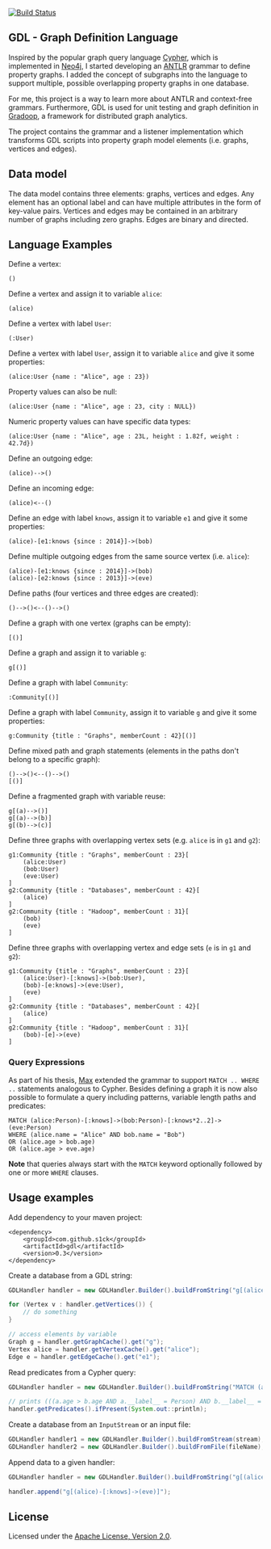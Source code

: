[![Build Status](https://github.com/s1ck/gdl/workflows/Java%20CI/badge.svg)](https://github.com/s1ck/gdl/actions?workflow=Java+CI)

## GDL - Graph Definition Language

Inspired by the popular graph query language [Cypher](http://neo4j.com/docs/stable/cypher-query-lang.html),
which is implemented in [Neo4j](http://neo4j.com/), I started developing an [ANTLR](http://www.antlr.org/)
grammar to define property graphs. I added the concept of subgraphs into the language to support multiple, 
possible overlapping property graphs in one database. 

For me, this project is a way to learn more about ANTLR and context-free grammars. Furthermore, GDL is used
for unit testing and graph definition in [Gradoop](https://github.com/dbs-leipzig/gradoop), a framework for 
distributed graph analytics.

The project contains the grammar and a listener implementation which transforms GDL scripts into
property graph model elements (i.e. graphs, vertices and edges).

## Data model

The data model contains three elements: graphs, vertices and edges. Any element has an optional
label and can have multiple attributes in the form of key-value pairs. Vertices and edges may 
be contained in an arbitrary number of graphs including zero graphs. Edges are binary and directed.

## Language Examples

Define a vertex:

```
()
```

Define a vertex and assign it to variable `alice`:

```
(alice)
```

Define a vertex with label `User`:

```
(:User)
```

Define a vertex with label `User`, assign it to variable `alice` and give it some properties:

```
(alice:User {name : "Alice", age : 23})
```

Property values can also be null:

```
(alice:User {name : "Alice", age : 23, city : NULL})
```

Numeric property values can have specific data types:

```
(alice:User {name : "Alice", age : 23L, height : 1.82f, weight : 42.7d})
```

Define an outgoing edge:

```
(alice)-->()
```

Define an incoming edge:

```
(alice)<--()
```

Define an edge with label `knows`, assign it to variable `e1` and give it some properties:

```
(alice)-[e1:knows {since : 2014}]->(bob)
```

Define multiple outgoing edges from the same source vertex (i.e. `alice`):

```
(alice)-[e1:knows {since : 2014}]->(bob)
(alice)-[e2:knows {since : 2013}]->(eve)
```

Define paths (four vertices and three edges are created):

```
()-->()<--()-->()
```

Define a graph with one vertex (graphs can be empty):

```
[()]
```

Define a graph and assign it to variable `g`:

```
g[()]
```

Define a graph with label `Community`:

```
:Community[()]
```

Define a graph with label `Community`, assign it to variable `g` and give it some properties:

```
g:Community {title : "Graphs", memberCount : 42}[()]
```

Define mixed path and graph statements (elements in the paths don't belong to a specific graph):

```
()-->()<--()-->()
[()]
```

Define a fragmented graph with variable reuse:

```
g[(a)-->()]
g[(a)-->(b)]
g[(b)-->(c)]
```

Define three graphs with overlapping vertex sets (e.g. `alice` is in `g1` and `g2`):

```
g1:Community {title : "Graphs", memberCount : 23}[
    (alice:User)
    (bob:User)
    (eve:User)
]
g2:Community {title : "Databases", memberCount : 42}[
    (alice)
]
g2:Community {title : "Hadoop", memberCount : 31}[
    (bob)
    (eve)
]
```

Define three graphs with overlapping vertex and edge sets (`e` is in `g1` and `g2`):

```
g1:Community {title : "Graphs", memberCount : 23}[
    (alice:User)-[:knows]->(bob:User),
    (bob)-[e:knows]->(eve:User),
    (eve)
]
g2:Community {title : "Databases", memberCount : 42}[
    (alice)
]
g2:Community {title : "Hadoop", memberCount : 31}[
    (bob)-[e]->(eve)
]
```

### Query Expressions

As part of his thesis, [Max](https://github.com/DarthMax) extended the grammar to support `MATCH .. WHERE ..`
statements analogous to Cypher. Besides defining a graph it is now also possible to formulate a query including 
patterns, variable length paths and predicates:

```
MATCH (alice:Person)-[:knows]->(bob:Person)-[:knows*2..2]->(eve:Person)
WHERE (alice.name = "Alice" AND bob.name = "Bob") 
OR (alice.age > bob.age)
OR (alice.age > eve.age)
```

**Note** that queries always start with the `MATCH` keyword optionally followed by one or more
`WHERE` clauses. 

## Usage examples

Add dependency to your maven project:

```
<dependency>
    <groupId>com.github.s1ck</groupId>
    <artifactId>gdl</artifactId>
    <version>0.3</version>
</dependency>
```

Create a database from a GDL string:

```java
GDLHandler handler = new GDLHandler.Builder().buildFromString("g[(alice)-[e1:knows {since : 2014}]->(bob)]");

for (Vertex v : handler.getVertices()) {
    // do something
}

// access elements by variable
Graph g = handler.getGraphCache().get("g");
Vertex alice = handler.getVertexCache().get("alice");
Edge e = handler.getEdgeCache().get("e1");
```

Read predicates from a Cypher query:

```java
GDLHandler handler = new GDLHandler.Builder().buildFromString("MATCH (a:Person)-[e:knows]->(b:Person) WHERE a.age > b.age");

// prints (((a.age > b.age AND a.__label__ = Person) AND b.__label__ = Person) AND e.__label__ = knows)
handler.getPredicates().ifPresent(System.out::println);
```

Create a database from an `InputStream` or an input file:

```java
GDLHandler handler1 = new GDLHandler.Builder().buildFromStream(stream);
GDLHandler handler2 = new GDLHandler.Builder().buildFromFile(fileName);
```

Append data to a given handler:

```java
GDLHandler handler = new GDLHandler.Builder().buildFromString("g[(alice)-[e1:knows {since : 2014}]->(bob)]");

handler.append("g[(alice)-[:knows]->(eve)]");
```

## License

Licensed under the [Apache License, Version 2.0](https://www.apache.org/licenses/LICENSE-2.0).
